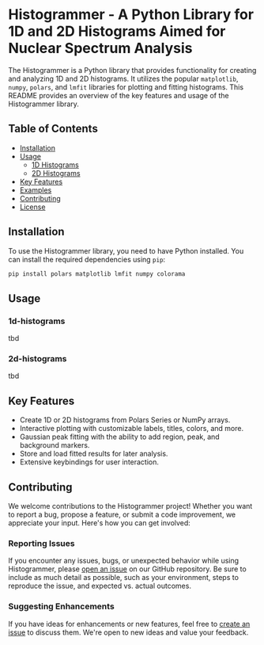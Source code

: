 # Histogrammer - A Python Library for 1D and 2D Histograms Aimed for Nuclear Spectrum Analysis

The Histogrammer is a Python library that provides functionality for creating and analyzing 1D and 2D histograms. It utilizes the popular `matplotlib`, `numpy`, `polars`, and `lmfit` libraries for plotting and fitting histograms. This README provides an overview of the key features and usage of the Histogrammer library.

## Table of Contents

- [Installation](#installation)
- [Usage](#usage)
  - [1D Histograms](#1d-histograms)
  - [2D Histograms](#2d-histograms)
- [Key Features](#key-features)
- [Examples](#examples)
- [Contributing](#contributing)
- [License](#license)

## Installation

To use the Histogrammer library, you need to have Python installed. You can install the required dependencies using `pip`:

```bash
pip install polars matplotlib lmfit numpy colorama
```

## Usage
### 1d-histograms
tbd
### 2d-histograms
tbd
## Key Features

- Create 1D or 2D histograms from Polars Series or NumPy arrays.
- Interactive plotting with customizable labels, titles, colors, and more.
- Gaussian peak fitting with the ability to add region, peak, and background markers.
- Store and load fitted results for later analysis.
- Extensive keybindings for user interaction.

## Contributing

We welcome contributions to the Histogrammer project! Whether you want to report a bug, propose a feature, or submit a code improvement, we appreciate your input. Here's how you can get involved:

### Reporting Issues

If you encounter any issues, bugs, or unexpected behavior while using Histogrammer, please [open an issue](https://github.com/your-username/histogrammer/issues) on our GitHub repository. Be sure to include as much detail as possible, such as your environment, steps to reproduce the issue, and expected vs. actual outcomes.

### Suggesting Enhancements

If you have ideas for enhancements or new features, feel free to [create an issue](https://github.com/alconley/histogrammer/issues) to discuss them. We're open to new ideas and value your feedback.


